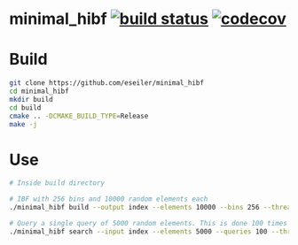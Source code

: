 <!--
SPDX-FileCopyrightText: 2006-2025 Knut Reinert & Freie Universität Berlin
SPDX-FileCopyrightText: 2016-2025 Knut Reinert & MPI für molekulare Genetik
SPDX-License-Identifier: CC0-1.0
-->

# minimal_hibf [![build status][1]][2] [![codecov][3]][4]
<!--
    Above uses reference-style links with numbers.
    See also https://github.com/adam-p/markdown-here/wiki/Markdown-Cheatsheet#links.

    For example, `[![build status][1]][2]` evaluates to the following:
        `[link_text][2]`
        `[2]` is a reference to a link, i.e. `[link_text](https://...)`

        `[link_text]` = `[![build status][1]]`
        `[1]` is once again a reference to a link - this time an image, i.e. `[![build status](https://...)]
        `![build status]` is the text that should be displayed if the linked resource (`[1]`) is not available

    `[![build status][1]][2]` hence means:
    Show the picture linked under `[1]`. In case it cannot be displayed, show the text "build status" instead.
    The picture, or alternative text, should link to `[2]`.
-->

<!--
    This is the CI badge image:
        `https://img.shields.io/github/workflow/status/` - we do not use GitHub's badges as they are not customisable.
        `/eseiler/minimal_hibf/` - owner/repository
        `CI%20on%20Linux` - name of the workflow as encoded URL (e.g., whitespace = %20)
        `main` - branch to show
        `?style=flat&logo=github` - use a GitHub-style badge
        `&label=minimal_hibf%20CI` - text on the badge
        `"Open GitHub actions page"` - this text will be shown on hover
-->
[1]: https://img.shields.io/github/actions/workflow/status/eseiler/minimal_hibf/ci_linux.yml?branch=main&style=flat&logo=github&label=minimal_hibf%20CI "Open GitHub actions page"
<!--
    This is the CI badge link:
        `https://github.com/eseiler/minimal_hibf/actions` - actions page of owner/repository
        `?query=branch%3Amain` - only show actions that ran on the mater branch
-->
[2]: https://github.com/eseiler/minimal_hibf/actions?query=branch%3Amain
<!--
    This is the Codecov badge image:
        Codecov offers badges: https://app.codecov.io/gh/eseiler/minimal_hibf/settings/badge
        While being logged in into Codecov, navigate to Settings->Badge and copy the markdown badge.
        Copy the image part of the markdown badge here.
    `"Open Codecov page"` - this text will be shown on hover
-->
[3]: https://codecov.io/gh/eseiler/minimal_hibf/branch/main/graph/badge.svg "Open Codecov page"
<!--
    This is the Codecov badge link:
        Codecov offers badges: https://app.codecov.io/gh/eseiler/minimal_hibf/settings/badge
        While being logged in into Codecov, navigate to Settings->Badge and copy the markdown badge.
        Copy the URL part of the markdown badge here.
-->
[4]: https://codecov.io/gh/eseiler/minimal_hibf

# Build

```bash
git clone https://github.com/eseiler/minimal_hibf
cd minimal_hibf
mkdir build
cd build
cmake .. -DCMAKE_BUILD_TYPE=Release
make -j
```

# Use

```bash
# Inside build directory

# IBF with 256 bins and 10000 random elements each
./minimal_hibf build --output index --elements 10000 --bins 256 --threads 2

# Query a single query of 5000 random elements. This is done 100 times inside a parallel for loop.
./minimal_hibf search --input index --elements 5000 --queries 100 --threads 2
```
